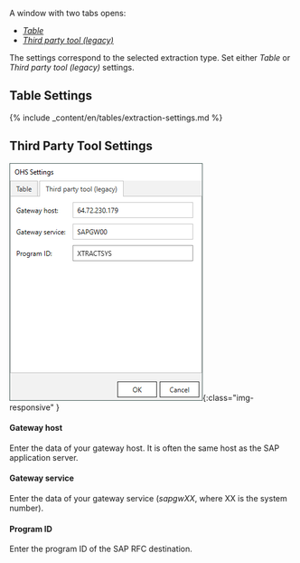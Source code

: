 
A window with two tabs opens: <br>
- [*Table*](#table-settings)
- [*Third party tool (legacy)*](#third-party-tool-settings)

The settings correspond to the selected extraction type. Set either *Table* or *Third party tool (legacy)* settings.

## Table Settings
{% include _content/en/tables/extraction-settings.md  %}


## Third Party Tool Settings

![OHS-Search-002](/img/content/xis/ohs-tpt-settings.png){:class="img-responsive" }

#### Gateway host
Enter the data of your gateway host. It is often the same host as the SAP application server.

#### Gateway service
Enter the data of your gateway service (*sapgwXX*, where XX is the system number).

#### Program ID 
Enter the program ID of the SAP RFC destination.
